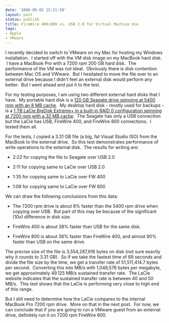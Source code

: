 ```yaml
---
date: '2008-05-02 15:21:58'
layout: post
status: publish
title: FireWire 400/800 vs. USB 2.0 for Virtual Machine Use
tags:
- Apple
- VMware
---
```


I recently decided to switch to VMware on my Mac for hosting my Windows installation.  I started off with the VM disk image on my MacBook hard disk.  I have a MacBook Pro with a 7200 rpm 200 GB hard disk.  The performance of the VM was not ideal.  Obviously there is disk contention between Mac OS and VWware.  But I hesitated to move the file over to an external drive because I didn't feel an external disk would perform any better.  But I went ahead and put it to the test.

For my testing purposes, I am using two different external hard disks that I have.  My portable hard disk is a [120 GB Seagate drive spinning at 5400 rpm with an 8 MB cache](http://www.amazon.com/Seagate-Portable-External-Drive-ST9120801U2-RK/dp/B000F8GX1W/ref=pd_bbs_11?ie=UTF8&s=electronics&qid=1209764395&sr=8-11).  My desktop hard disk - mostly used for backups - is a [1 TB LaCie BigDisk Extreme+ in a built-in RAID 0 configuration spinning at 7200 rpm with a 32 MB cache](http://www.lacie.com/products/product.htm?pid=10923).  The Seagate has only a USB connection but the LaCie has USB, FireWire 400, and FireWire 800 connections.  I tested them all.

For the tests, I copied a 3.31 GB file (a big, fat Visual Studio ISO) from the MacBook to the external drive.  So this test demonstrates performance of write operations to the external disk.  The results for writing are:



	
  * 2:22 for copying the file to Seagate over USB 2.0

	
  * 2:11 for copying same to LaCie over USB 2.0

	
  * 1:35 for copying same to LaCie over FW 400

	
  * 1:09 for copying same to LaCie over FW 800


We can draw the following conclusions from this data:

	
  * The 7200 rpm drive is about 8% faster than the 5400 rpm drive when copying over USB.  But part of this may be because of the significant (10x) difference in disk size.

	
  * FireWire 400 is about 38% faster than USB for the same disk.

	
  * FireWire 800 is about 38% faster than FireWire 400, and almost 90% faster than USB on the same drive.


The precise size of the file is 3,554,287,616 bytes on disk (not sure exactly why it rounds to 3.31 GB).  So if we take the fastest time of 69 seconds and divide the file size by the time, we get a transfer rate of 51,511,414.7 bytes per second.  Converting this into MB/s with 1,048,576 bytes per megabyte, we get approximately 49.125 MB/s sustained transfer rate.  The LaCie website indicates that the sustained transfer rate is between 40 and 50 MB/s.  This test shows that the LaCie is performing very close to high end of this range.

But I still need to determine how the LaCie compares to the internal MacBook Pro 7200 rpm drive.  More on that in the next post.  For now, we can conclude that if you are going to run a VMware guest from an external drive, definitely run it on 7200 rpm FireWire 800.
